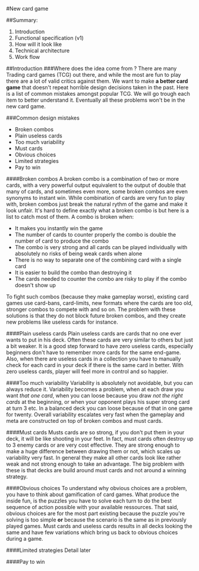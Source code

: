 #New card game

##Summary:
1. Introduction
2. Functional specification (v1)
3. How will it look like
4. Technical architecture
5. Work flow

##Introduction
###Where does the idea come from ?
There are many Trading card games (TCG) out there, and while the most are fun to play there are a lot of valid critics against them. We want to make __a better card game__ that doesn't repeat horrible design decisions taken in the past. Here is a list of common mistakes amongst popular TCG. We will go trough each item to better understand it. Eventually all these problems won't be in the new card game.

###Common design mistakes

* Broken combos
* Plain useless cards
* Too much variability
* Must cards
* Obvious choices
* Limited strategies
* Pay to win

####Broken combos
A broken combo is a combination of two or more cards, with a very powerful output equivalent to the output of double that many of cards, and sometimes even more, some broken combos are even synonyms to instant win. While combination of cards are very fun to play with, broken combos just break the natural rythm of the game and make it look unfair. It's hard to define exactly what a broken combo is but here is a list to catch most of them. A combo is broken when:

* It makes you instantly win the game
* The number of cards to counter properly the combo is double the number of card to produce the combo
* The combo is very strong and all cards can be played individually with absolutely no risks of being weak cards when alone
* There is no way to separate one of the combining card with a single card
* It is easier to build the combo than destroying it
* The cards needed to counter the combo are risky to play if the combo doesn't show up

To fight such combos (because they make gameplay worse), existing card games use card-bans, card-limits, new formats where the cards are too old, stronger combos to compete with and so on. The problem with these solutions is that they do not block future broken combos, and they create new problems like useless cards for instance.

####Plain useless cards
Plain useless cards are cards that no one ever wants to put in his deck. Often these cards are very similar to others but just a bit weaker. It is a good step forward to have zero useless cards, especially beginners don't have to remember more cards for the same end-game. Also, when there are useless cards in a collection you have to manually check for each card in your deck if there is the same card in better. With zero useless cards, player will feel more in control and so happier.

####Too much variability
Variability is absolutely not avoidable, but you can always reduce it. Variability becomes a problem, when at each draw you want _that one card_, when you can loose because you draw _not the right cards_ at the beginning, or when your opponent plays his super strong card at turn 3 etc. In a balanced deck you can loose because of that in one game for twenty. Overall variability escalates very fast when the gameplay and meta are constructed on top of broken combos and must cards.

####Must cards
Musts cards are so strong, if you don't put them in your deck, it will be like shooting in your feet. In fact, must cards often destroy up to 3 enemy cards or are very cost effective. They are strong enough to make a huge difference between drawing them or not, which scales up variability very fast. In general they make all other cards look like rather weak and not strong enough to take an advantage. The big problem with these is that decks are build around must cards and not around a winning strategy.

####Obvious choices
To understand why obvious choices are a problem, you have to think about gamification of card games. What produce the inside fun, is the puzzles you have to solve each turn to do the best sequence of action possible with your available ressources. That said, obvious choices are for the most part existing because the puzzle you're solving is too simple __or__ because the scenario is the same as in previously played games. Must cards and useless cards results in all decks looking the same and have few variations which bring us back to obvious choices during a game.

####Limited strategies
Detail later

####Pay to win
